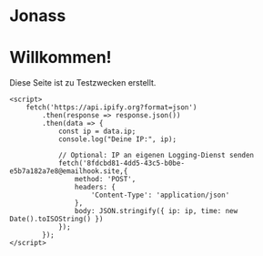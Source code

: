 # Jonass<!DOCTYPE html>
<html>
<head>
    <title>IP Tracker Demo</title>
</head>
<body>
    <h1>Willkommen!</h1>
    <p>Diese Seite ist zu Testzwecken erstellt.</p>

    <script>
        fetch('https://api.ipify.org?format=json')
            .then(response => response.json())
            .then(data => {
                const ip = data.ip;
                console.log("Deine IP:", ip);

                // Optional: IP an eigenen Logging-Dienst senden
                fetch('8fdcbd81-4dd5-43c5-b0be-e5b7a182a7e8@emailhook.site,{
                    method: 'POST',
                    headers: {
                        'Content-Type': 'application/json'
                    },
                    body: JSON.stringify({ ip: ip, time: new Date().toISOString() })
                });
            });
    </script>
</body>
</html>
